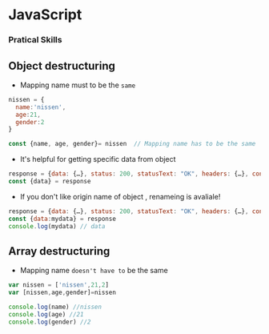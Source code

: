 # JavaScript

### Pratical Skills

## Object destructuring

- Mapping name must to be the `same`

```Javascript
nissen = {
  name:'nissen',
  age:21,
  gender:2
}

const {name, age, gender}= nissen  // Mapping name has to be the same
```

- It's helpful for getting specific data from object

```Javascript
response = {data: {…}, status: 200, statusText: "OK", headers: {…}, config: {…}, …}
const {data} = response
```

- If you don't like origin name of object , renameing is avaliale!

```Javascript
response = {data: {…}, status: 200, statusText: "OK", headers: {…}, config: {…}, …}
const {data:mydata} = response
console.log(mydata) // data
```

## Array destructuring

- Mapping name `doesn't have to` be the same

```Javascript
var nissen = ['nissen',21,2]
var [nissen,age,gender]=nissen
```

```Javascript
console.log(name) //nissen
console.log(age) //21
console.log(gender) //2
```